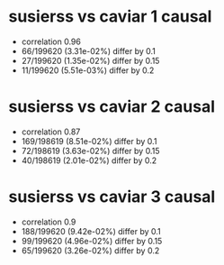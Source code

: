 # susierss vs caviar  1 causal

- correlation 0.96
- 66/199620 (3.31e-02%) differ by 0.1
- 27/199620 (1.35e-02%) differ by 0.15
- 11/199620 (5.51e-03%) differ by 0.2


# susierss vs caviar  2 causal

- correlation 0.87
- 169/198619 (8.51e-02%) differ by 0.1
- 72/198619 (3.63e-02%) differ by 0.15
- 40/198619 (2.01e-02%) differ by 0.2


# susierss vs caviar  3 causal

- correlation 0.9
- 188/199620 (9.42e-02%) differ by 0.1
- 99/199620 (4.96e-02%) differ by 0.15
- 65/199620 (3.26e-02%) differ by 0.2



